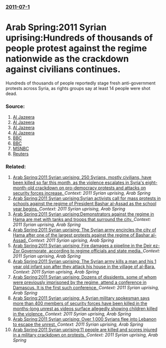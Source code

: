 ### [2011-07-1](/news/2011/07/1/index.md)

# Arab Spring:2011 Syrian uprising:Hundreds of thousands of people protest against the regime nationwide as the crackdown against civilians continues. 

Hundreds of thousands of people reportedly stage fresh anti-government protests across Syria, as rights groups say at least 14 people were shot dead.


### Source:

1. [Al Jazeera](http://english.aljazeera.net/news/africa/2011/07/201171181812716313.html)
2. [Al Jazeera](http://english.aljazeera.net/news/africa/2011/07/20117171321504965.html)
3. [Al Jazeera](http://english.aljazeera.net/news/middleeast/2011/07/20117112504223572.html)
4. [Al Jazeera](http://english.aljazeera.net/news/middleeast/2011/07/201171141613329512.html)
5. [BBC](http://www.bbc.co.uk/news/world-africa-13997322)
6. [BBC](http://www.bbc.co.uk/news/world-middle-east-13988701)
7. [MSNBC](http://www.msnbc.msn.com/id/43590958)
8. [Reuters](http://af.reuters.com/article/commoditiesNews/idAFLDE7600JZ20110701)

### Related:

1. [Arab Spring:2011 Syrian uprising: 250 Syrians, mostly civilians, have been killed  so far this month, as the violence escalates in Syria's eight-month-old crackdown on pro-democracy protests and attacks on security forces increase. ](/news/2011/11/11/arab-spring-p2011-syrian-uprising-250-syrians-mostly-civilians-have-been-killed-so-far-this-month-as-the-violence-escalates-in-syria-s.md) _Context: 2011 Syrian uprising, Arab Spring_
2. [Arab Spring:2011 Syrian uprising:Syrian activists call for mass protests in schools against the regime of President Bashar al-Assad as the school year begins. ](/news/2011/09/18/arab-spring-p2011-syrian-uprising-psyrian-activists-call-for-mass-protests-in-schools-against-the-regime-of-president-bashar-al-assad-as-the.md) _Context: 2011 Syrian uprising, Arab Spring_
3. [Arab Spring:2011 Syrian uprising:Demonstrators against the regime in Hama are met with tanks and troops that surround the city. ](/news/2011/07/5/arab-spring-p2011-syrian-uprising-pdemonstrators-against-the-regime-in-hama-are-met-with-tanks-and-troops-that-surround-the-city.md) _Context: 2011 Syrian uprising, Arab Spring_
4. [Arab Spring:2011 Syrian uprising: The Syrian army encircles the city of Hama after one of the largest protests against the regime of Bashar al-Assad. ](/news/2011/07/3/arab-spring-p2011-syrian-uprising-the-syrian-army-encircles-the-city-of-hama-after-one-of-the-largest-protests-against-the-regime-of-bashar.md) _Context: 2011 Syrian uprising, Arab Spring_
5. [Arab Spring:2011 Syrian uprising: Fire damages a pipeline in the Deir ez-Zor Governorate, according to regime officials and state media. ](/news/2011/07/13/arab-spring-p2011-syrian-uprising-fire-damages-a-pipeline-in-the-deir-ez-zor-governorate-according-to-regime-officials-and-state-media.md) _Context: 2011 Syrian uprising, Arab Spring_
6. [Arab Spring:2011 Syrian uprising: The Syrian army kills a man and his 1 year old infant son after they attack his house in the village of al-Bara. ](/news/2011/06/30/arab-spring-p2011-syrian-uprising-pthe-syrian-army-kills-a-man-and-his-1-year-old-infant-son-after-they-attack-his-house-in-the-village-of.md) _Context: 2011 Syrian uprising, Arab Spring_
7. [Arab Spring:2011 Syrian uprising: Dozens of dissidents, some of whom were previously imprisoned by the regime, attend a conference in Damascus. It is the first such conference. ](/news/2011/06/27/arab-spring-p2011-syrian-uprising-pdozens-of-dissidents-some-of-whom-were-previously-imprisoned-by-the-regime-attend-a-conference-in-dama.md) _Context: 2011 Syrian uprising, Arab Spring_
8. [Arab Spring:2011 Syrian uprising: A Syrian military spokesman says more than 400 members of security forces have been killed in the months-long unrest as videos surface allegedly showing children killed in the violence.  ](/news/2011/06/26/arab-spring-p2011-syrian-uprising-pa-syrian-military-spokesman-says-more-than-400-members-of-security-forces-have-been-killed-in-the-months.md) _Context: 2011 Syrian uprising, Arab Spring_
9. [Arab Spring:2011 Syrian uprising: Over 1,000 Syrians flee into Lebanon to escape the unrest. ](/news/2011/06/25/arab-spring-p2011-syrian-uprising-pover-1-000-syrians-flee-into-lebanon-to-escape-the-unrest.md) _Context: 2011 Syrian uprising, Arab Spring_
10. [Arab Spring:2011 Syrian uprising:11 people are killed and scores injured in a military crackdown on protests. ](/news/2011/05/30/arab-spring-p2011-syrian-uprising-p11-people-are-killed-and-scores-injured-in-a-military-crackdown-on-protests.md) _Context: 2011 Syrian uprising, Arab Spring_
